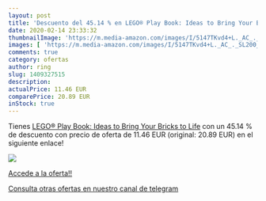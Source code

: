 ```yaml
---
layout: post
title: 'Descuento del 45.14 % en LEGO® Play Book: Ideas to Bring Your Bri'
date: 2020-02-14 23:33:32
thumbnailImage: 'https://m.media-amazon.com/images/I/5147TKvd4+L._AC_._SL200_.jpg'
images: [ 'https://m.media-amazon.com/images/I/5147TKvd4+L._AC_._SL200_.jpg' ]
comments: true
category: ofertas
author: ring
slug: 1409327515
description:
actualPrice: 11.46 EUR
comparePrice: 20.89 EUR
inStock: true
---
```


Tienes [LEGO® Play Book: Ideas to Bring Your Bricks to Life](https://www.amazon.com/dp/1409327515/?tag=redken08-20) con un 45.14 % de descuento con precio de oferta de 11.46 EUR (original: 20.89 EUR) en el siguiente enlace!

[![](https://m.media-amazon.com/images/I/5147TKvd4+L._AC_._SL200_.jpg)](https://www.amazon.com/dp/1409327515/?tag=redken08-20)

[Accede a la oferta!!](https://www.amazon.com/dp/1409327515/?tag=redken08-20)

[Consulta otras ofertas en nuestro canal de telegram](https://t.me/s/ofertas25)
